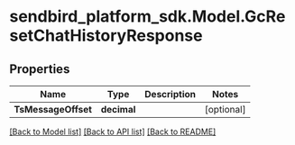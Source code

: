 
# sendbird_platform_sdk.Model.GcResetChatHistoryResponse

## Properties

Name | Type | Description | Notes
------------ | ------------- | ------------- | -------------
**TsMessageOffset** | **decimal** |  | [optional] 

[[Back to Model list]](../README.md#documentation-for-models)
[[Back to API list]](../README.md#documentation-for-api-endpoints)
[[Back to README]](../README.md)

